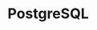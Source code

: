 <!-- generated by markdown-notes-tree -->

# PostgreSQL

<!-- optional markdown-notes-tree directory description starts here -->

<!-- optional markdown-notes-tree directory description ends here -->


